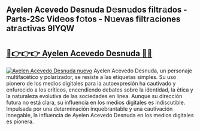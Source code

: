 ## Ayelen Acevedo Desnuda D𝚎sn𝚞dos filtr𝚊dos - Parts-2Sc Vid𝚎os f𝚘tos - N𝚞evas filtr𝚊ciones atr𝚊ctivas 9IYQW

# <h2><a href="http://mb5c8c7.tromn.icu/?c=Ayelen+Acevedo+Desnuda">🔗👉👉👉 Ayelen Acevedo Desnuda 🔗🔗</a></h2>

[![Ayelen Acevedo Desnuda nuevo](https://i.imgur.com/pEAQMta.gif)](http://mb5c8c7.tromn.icu/?c=Ayelen+Acevedo+Desnuda)
Ayelen Acevedo Desnuda, un personaje multifacético y polarizador, se resiste a las etiquetas simples. Su uso pionero de los medios digitales para la autoexpresión ha cautivado y enfurecido a los críticos, encendiendo debates sobre la identidad, la ética y la naturaleza evolutiva de las sociedades en línea. Aunque su dirección futura no está clara, su influencia en los medios digitales es indiscutible. Impulsada por una determinación inquebrantable y una cautivación innegable, la influencia de Ayelen Acevedo Desnuda en los medios digitales es pionera.
